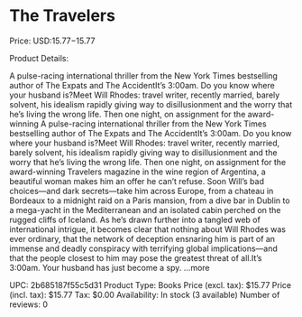 # The Travelers

Price: USD:$15.77-$15.77

Product Details:

A pulse-racing international thriller from the New York Times bestselling author of The Expats and The AccidentIt’s 3:00am. Do you know where your husband is?Meet Will Rhodes: travel writer, recently married, barely solvent, his idealism rapidly giving way to disillusionment and the worry that he’s living the wrong life. Then one night, on assignment for the award-winning A pulse-racing international thriller from the New York Times bestselling author of The Expats and The AccidentIt’s 3:00am. Do you know where your husband is?Meet Will Rhodes: travel writer, recently married, barely solvent, his idealism rapidly giving way to disillusionment and the worry that he’s living the wrong life. Then one night, on assignment for the award-winning Travelers magazine in the wine region of Argentina, a beautiful woman makes him an offer he can’t refuse. Soon Will’s bad choices—and dark secrets—take him across Europe, from a chateau in Bordeaux to a midnight raid on a Paris mansion, from a dive bar in Dublin to a mega-yacht in the Mediterranean and an isolated cabin perched on the rugged cliffs of Iceland. As he’s drawn further into a tangled web of international intrigue, it becomes clear that nothing about Will Rhodes was ever ordinary, that the network of deception ensnaring him is part of an immense and deadly conspiracy with terrifying global implications—and that the people closest to him may pose the greatest threat of all.It’s 3:00am. Your husband has just become a spy. ...more

UPC: 2b685187f55c5d31
Product Type: Books
Price (excl. tax): $15.77
Price (incl. tax): $15.77
Tax: $0.00
Availability: In stock (3 available)
Number of reviews: 0